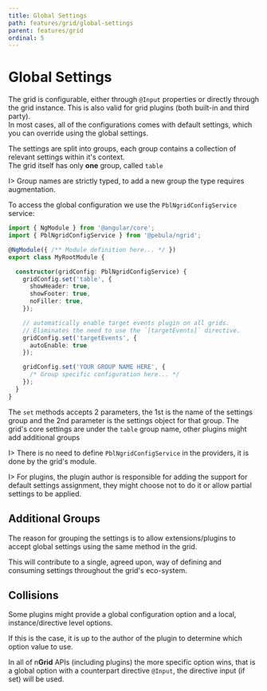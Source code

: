 ```yaml
---
title: Global Settings
path: features/grid/global-settings
parent: features/grid
ordinal: 5
---
```

# Global Settings

The grid is configurable, either through `@Input` properties or directly through the grid instance. This is also valid for grid plugins (both built-in and third party).  
In most cases, all of the configurations comes with default settings, which you can override using the global settings.

The settings are split into groups, each group contains a collection of relevant settings within it's context.  
The grid itself has only **one** group, called `table`

I> Group names are strictly typed, to add a new group the type requires augmentation.

To access the global configuration we use the `PblNgridConfigService` service:

```typescript
import { NgModule } from '@angular/core';
import { PblNgridConfigService } from '@pebula/ngrid';

@NgModule({ /** Module definition here... */ })
export class MyRootModule {

  constructor(gridConfig: PblNgridConfigService) {
    gridConfig.set('table', {
      showHeader: true,
      showFooter: true,
      noFiller: true,
    });

    // automatically enable target events plugin on all grids.
    // Eliminates the need to use the `[targetEvents]` directive.
    gridConfig.set('targetEvents', {
      autoEnable: true
    });

    gridConfig.set('YOUR GROUP NAME HERE', {
      /* Group specific configuration here... */
    });
  }
}

```

The `set` methods accepts 2 parameters, the 1st is the name of the settings group and the 2nd parameter is the settings object for that group.
The grid's core settings are under the `table` group name, other plugins might add additional groups

I> There is no need to define `PblNgridConfigService` in the providers, it is done by the grid's module.

I> For plugins, the plugin author is responsible for adding the support for default settings assignment, they might choose not to do it or allow partial settings to be applied.

## Additional Groups

The reason for grouping the settings is to allow extensions/plugins to accept global settings using the same method in the grid.

This will contribute to a single, agreed upon, way of defining and consuming settings throughout the grid's eco-system.

## Collisions

Some plugins might provide a global configuration option and a local, instance/directive level options.

If this is the case, it is up to the author of the plugin to determine which option value to use.

In all of n**Grid** APIs (including plugins) the more specific option wins, that is a global option
with a counterpart directive `@Input`, the directive input (if set) will be used.
